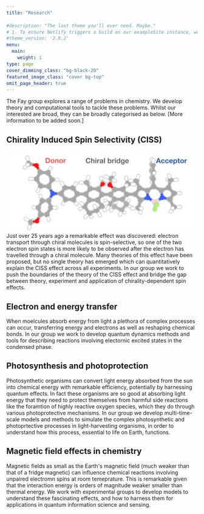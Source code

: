 ```yaml
---
title: "Research"

#description: "The last theme you'll ever need. Maybe."
# 1. To ensure Netlify triggers a build on our exampleSite instance, we need to change a file in the exampleSite directory.
#theme_version: '2.8.2'
menu:
  main:
    weight: 1
type: page
cover_dimming_class: "bg-black-20"
featured_image_class: "cover bg-top"
omit_page_header: true
---
```

The Fay group explores a range of problems in chemistry. We develop theory and computational tools to tackle these problems. Whilst our interested are broad, they can be broadly categorised as below.
\[More information to be added soon.\]

## Chirality Induced Spin Selectivity (CISS)

![alt text](/images/d-chi-a.png "Image of a chiral donor-bridge-acceptor molecule.")
Just over 25 years ago a remarkable effect was discovered: electron transport through chiral molecules is spin-selective, so one of the two electron spin states is more likely to be observed after the electron has travelled through a chiral molecule. Many theories of this effect have been proposed, but no single theory has emerged which can quantitatively explain the CISS effect across all experiments. In our group we work to push the boundaries of the theory of the CISS effect and bridge the gap between theory, experiment and application of chirality-dependent spin effects.

## Electron and energy transfer

When moelcules absorb energy from light a plethora of complex processes can occur, transferring energy and electrons as well as reshaping chemical bonds. In our group we work to develop quantum dynamics methods and tools for describing reactions involving electornic excited states in the condensed phase.

## Photosynthesis and photoprotection 

Photosynthetic organisms can convert light energy absorbed from the sun into chemical energy with remarkable efficiency, potentially by harnessing quantum effects. In fact these organisms are so good at absorbing light energy that they need to protect themselves from harmful side reactions like the foramtion of highly reactive oxygen species, which they do through various photoprotective mechanisms. In our group we develop multi-time-scale models and methods to simulate the complex photosynthetic and photoprtective processes in light-harvesting organisms, in order to understand how this process, essential to life on Earth, functions.

## Magnetic field effects in chemistry

Magnetic fields as small as the Earth's magnetic field (much weaker than that of a fridge magnetic) can influence chemical reactions involving unpaired electromn spins at room temeprature. This is remarkable given that the interaction energy is orders of magnitude weaker smaller than thermal energy. We work with experimental groups to develop models to understand these fascinating effects, and how to harness them for applications in quantum information science and sensing.
